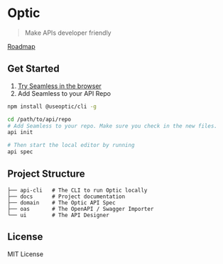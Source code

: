 # Optic 

> Make APIs developer friendly

[Roadmap](https://docs.useoptic.com/#/roadmap)

## Get Started

1. [Try Seamless in the browser](https://design.useoptic.com)
2. Add Seamless to your API Repo
```bash
npm install @useoptic/cli -g

cd /path/to/api/repo
# Add Seamless to your repo. Make sure you check in the new files. 
api init

# Then start the local editor by running
api spec
```

## Project Structure 

```
├── api-cli   # The CLI to run Optic locally
├── docs      # Project documentation 
├── domain    # The Optic API Spec
├── oas       # The OpenAPI / Swagger Importer
└── ui        # The API Designer 
```

## License 
MIT License 
